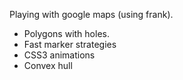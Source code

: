 Playing with google maps (using frank).

* Polygons with holes.
* Fast marker strategies
* CSS3 animations
* Convex hull
